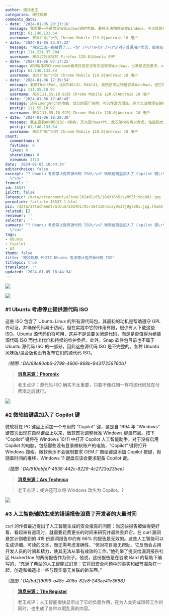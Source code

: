 ```yaml
---
author: 硬核老王
categories: 硬核观察
comments_data:
- date: '2024-01-05 20:27:16'
  message: 我需要一台键盘没有Windows键的电脑，最好无法物理安装Windows。不过目前只有Apple M系列的Mac满足这个条件，连树莓派和其他ARM开发板等设备都不满足。
  postip: 61.140.133.64
  username: 来自广东广州的 Chrome Mobile 119.0|Android 10 用户
- date: '2024-01-05 22:57:22'
  message: "淘宝二选一都被罚了。。。<br />\r\n<br />\r\n对于普通用户而言，能够左右横跳是最好的选择。。。"
  postip: 114.224.37.204
  username: 来自江苏无锡的 Firefox 120.0|Ubuntu 用户
- date: '2024-01-06 07:17:25'
  message: ARM版本的Chromebook看来目前还没有办法安装Windows，也满足这些要求，x86的可以装。
  postip: 61.140.133.64
  username: 来自广东广州的 Chrome Mobile 119.0|Android 10 用户
- date: '2024-01-06 17:39:54'
  message: 老款ThinkPad，比如T40/41、R40/41。虽然还可以物理安装Windows，但它们真的没有Windows键，可以整Linux玩。
  postip: 111.55.10.92
  username: 来自111.55.10.92的 Chrome Mobile 120.0|Android 10 用户
- date: '2024-01-06 17:46:49'
  message: 还有LoongArch的电脑，龙芯的国产架构，可玩性潜力很高，完全无法物理安装Windows。现在已经可以买到整机和主板了。
  postip: 111.55.10.92
  username: 来自111.55.10.92的 Chrome Mobile 120.0|Android 10 用户
- date: '2024-01-06 18:29:30'
  message: 我主要看ARM和RISC-V架构，其次是PowerPC，龙芯架构也可以考虑，性能别太差就行（比如打开网页都卡的肯定不行）。
  postip: 61.140.133.64
  username: 来自广东广州的 Chrome Mobile 119.0|Android 10 用户
count:
  commentnum: 6
  favtimes: 0
  likes: 0
  sharetimes: 0
  viewnum: 3113
date: '2024-01-05 18:44:34'
editorchoice: false
excerpt: "? Ubuntu 考虑停止提供源代码 ISO\r\n? 微软给键盘加入了 Copilot 键\r\n? 人工智能辅助生成的错误报告浪费了开发者的大量时间\r\n»
  \r\n»"
fromurl: ''
id: 16537
islctt: false
largepic: /data/attachment/album/202401/05/184310n5isy053lj9gs88i.jpg
permalink: /article-16537-1.html
pic: /data/attachment/album/202401/05/184310n5isy053lj9gs88i.jpg.thumb.jpg
related: []
reviewer: ''
selector: ''
summary: "? Ubuntu 考虑停止提供源代码 ISO\r\n? 微软给键盘加入了 Copilot 键\r\n? 人工智能辅助生成的错误报告浪费了开发者的大量时间\r\n»
  \r\n»"
tags:
- Ubuntu
- Copilot
- AI
thumb: false
title: '硬核观察 #1237 Ubuntu 考虑停止提供源代码 ISO'
titlepic: true
translator: ''
updated: '2024-01-05 18:44:34'
---
```


![](/data/attachment/album/202401/05/184310n5isy053lj9gs88i.jpg)


![](/data/attachment/album/202401/05/184325s4h64huottbbhx52.png)


### #1 Ubuntu 考虑停止提供源代码 ISO


这些 ISO 包含了 Ubuntu Linux 的所有源代码包，其最初的动机是帮助遵守 GPL 许可证，并确保代码易于访问。但在实践中它的作用有限，很少有人下载这些 ISO。Ubuntu 源代码仍将可用，这并不是说要关闭源代码，而是是否值得为组装源代码 ISO 而付出代价和持续的维护负担。此外，Snap 软件包目前也不属于 Ubuntu 源代码 ISO 的一部分，因此这些源代码 ISO 是不完整的。各种 Ubuntu 风味版/混合版也没有发布它们的源代码 ISO。


*（插图：DA/68e80ab6-2798-4606-868b-94317256760a）*



> 
> **[消息来源：Phoronix](https://www.phoronix.com/news/Ubuntu-Discontinue-Source-ISOs)**
> 
> 
> 



> 
> 老王点评：源代码 ISO 确实不太重要，只要不像红帽一样将源代码放在付费墙之后就行。
> 
> 
> 


![](/data/attachment/album/202401/05/184347bc0s00cdesatsx0h.png)


### #2 微软给键盘加入了 Copilot 键


微软将在 PC 键盘上添加一个专用的 “Copilot” 键，这是自 1994 年 “Windows” 键首次出现在自然键盘上以来，微软首次调整标准 Windows 键盘布局。按下 “Copilot” 键将在 Windows 10/11 中打开 Copilot 人工智能助手。对于没有启用 Copilot 的电脑，包括那些没有登录微软账户的电脑，“Copilot” 键将打开 Windows 搜索。微软表示不会强制要求 OEM 厂商给键盘添加 Copilot 按键，但随着时间的推移，Windows 11 键盘应该会要求配备 Copilot 键。


*（插图：DA/510abfe7-4538-442c-8229-4c2723a23bee）*



> 
> **[消息来源：Ars Technica](https://arstechnica.com/gadgets/2024/01/ai-comes-for-your-pcs-keyboard-as-microsoft-adds-dedicated-copilot-key/)**
> 
> 
> 



> 
> 老王点评：或许还可以将 Windows 改名为 Copilot。?
> 
> 
> 


![](/data/attachment/album/202401/05/184421yrhr33ol7qcq3oe3.png)


### #3 人工智能辅助生成的错误报告浪费了开发者的大量时间


curl 的作者最近提出了人工智能生成的安全报告的问题：当这些报告被做得更好看、看起来有道理时，就需要花费更长的时间来研究并最终丢弃它。在 curl 漏洞悬赏计划收到的 415 份漏洞报告中约有 66% 的报告是无效的。这些人工智能可以生成详细、可读的文本，而无需考虑准确性，“但对项目毫无帮助。它反而会占用开发人员的时间和精力，使其无法从事有成效的工作。”他列举了提交给漏洞报告社区 HackerOne 的两份报告作为例子。他说，这份报告是在谷歌 Bard 的帮助下编写的，“充满了典型的人工智能式幻觉：它将旧安全问题中的事实和细节混杂在一起，创造和编造出一些与现实毫无关联的新东西。”


*（插图：DA/bd2f9099-a48c-408a-82e8-243ee41e3688）*



> 
> **[消息来源：The Register](https://www.theregister.com/2024/01/04/aiassisted_bug_reports_make_developers/)**
> 
> 
> 



> 
> 老王点评：人工智能很快显示出了它的负面作用，在为人类完成琐碎工作的同时，也生成了各种以假乱真的内容。
> 
> 
>